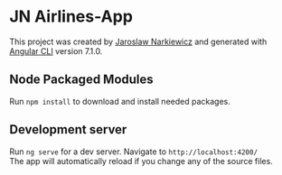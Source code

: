 # JN Airlines-App

This project was created by [Jaroslaw Narkiewicz](https://www.jaroslawnarkiewicz.com) and generated with [Angular CLI](https://github.com/angular/angular-cli) version 7.1.0.

## Node Packaged Modules

Run `npm install` to download and install needed packages.

## Development server

Run `ng serve` for a dev server. Navigate to `http://localhost:4200/`
<br> The app will automatically reload if you change any of the source files.
